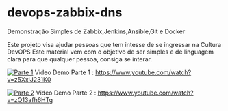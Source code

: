 # devops-zabbix-dns
Demonstração Simples de Zabbix,Jenkins,Ansible,Git e Docker


Este projeto visa ajudar pessoas que tem intesse de se ingressar na Cultura DevOPS
Este material vem com o objetivo de ser simples e de linguagem clara para que qualquer pessoa, consiga se interar.


[![Parte 1](https://img.youtube.com/vi/z5XxlJ231K0/0.jpg)](https://www.youtube.com/watch?v=z5XxlJ231K0)
Video Demo Parte 1 : https://www.youtube.com/watch?v=z5XxlJ231K0

[![Parte 2](https://img.youtube.com/vi/zQ13afh6HTg/0.jpg)](https://www.youtube.com/watch?v=zQ13afh6HTg)
Video Demo Parte 2 : https://www.youtube.com/watch?v=zQ13afh6HTg
